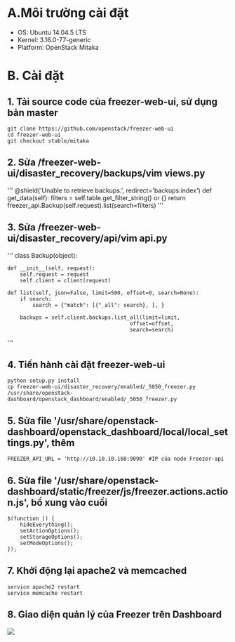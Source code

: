 # A.Môi trường cài đặt
 - OS: Ubuntu 14.04.5 LTS 
 - Kernel: 3.16.0-77-generic
 - Platform: OpenStack Mitaka

# B. Cài đặt
## 1. Tải source code của freezer-web-ui, sử dụng bản master
```
git clone https://github.com/openstack/freezer-web-ui
cd freezer-web-ui
git checkout stable/mitaka
```

## 2. Sửa /freezer-web-ui/disaster_recovery/backups/vim views.py

'''
@shield('Unable to retrieve backups.', redirect='backups:index')
    def get_data(self):
        filters = self.table.get_filter_string() or {}
        return freezer_api.Backup(self.request).list(search=filters)
'''

## 3. Sửa /freezer-web-ui/disaster_recovery/api/vim api.py

'''
class Backup(object):

    def __init__(self, request):
        self.request = request
        self.client = client(request)

    def list(self, json=False, limit=500, offset=0, search=None):
        if search:
            search = {"match": [{"_all": search}, ], }

        backups = self.client.backups.list_all(limit=limit,
                                           offset=offset,
                                           search=search)
'''

## 4. Tiến hành cài đặt freezer-web-ui
```
python setup.py install
cp freezer-web-ui/disaster_recovery/enabled/_5050_freezer.py  /usr/share/openstack-dashboard/openstack_dashboard/enabled/_5050_freezer.py
```

## 5. Sửa file '/usr/share/openstack-dashboard/openstack_dashboard/local/local_settings.py', thêm
```
FREEZER_API_URL = 'http://10.10.10.160:9090' #IP của node Freezer-api
```

## 6. Sửa file '/usr/share/openstack-dashboard/static/freezer/js/freezer.actions.action.js', bổ xung vào cuổi
```
$(function () {
    hideEverything();
    setActionOptions();
    setStorageOptions();
    setModeOptions();
});
```




## 7. Khởi động lại apache2 và memcached
```
service apache2 restart
service memcache restart
```

## 8. Giao diện quản lý của Freezer trên Dashboard
![](http://image.prntscr.com/image/0df9e3d29892491e86830c5e9192c9d8.png)